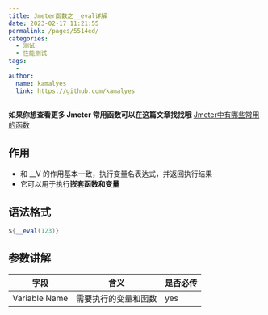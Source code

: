 ```yaml
---
title: Jmeter函数之__eval详解
date: 2023-02-17 11:21:55
permalink: /pages/5514ed/
categories:
  - 测试
  - 性能测试
tags:
  - 
author: 
  name: kamalyes
  link: https://github.com/kamalyes
---
```

**如果你想查看更多 Jmeter 常用函数可以在这篇文章找找哦**
[Jmeter中有哪些常用的函数](./01.Jmeter中有哪些常用的函数.md)

作用
--

* 和 __V 的作用基本一致，执行变量名表达式，并返回执行结果
* 它可以用于执行**嵌套函数和变量**

语法格式
----

```java
${__eval(123)}
```

参数讲解
----

| 字段 | 含义 | 是否必传 |
| --- | --- | --- |
| Variable Name | 需要执行的变量和函数 | yes |
